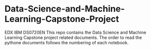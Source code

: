 # Data-Science-and-Machine-Learning-Capstone-Project
EDX IBM DS0720EN
This repo contains the Data Science and  Machine Learning Capstone project related documents.
The order to read the pythone documents follows the numbering of each notebook.
